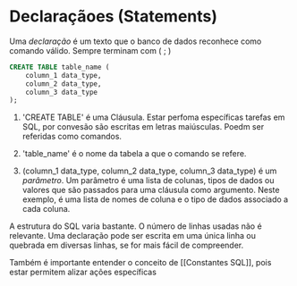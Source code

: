 # Declaraçãoes (Statements)

Uma _declaração_ é um texto que o banco de dados reconhece como comando válido. Sempre terminam com ( ; )

```sql 
CREATE TABLE table_name (  
	column_1 data_type,  
 	column_2 data_type,  
 	column_3 data_type  
);
```

1. 'CREATE TABLE' é uma Cláusula. Estar perfoma específicas tarefas em SQL, por convesão são escritas em letras maiúsculas. Poedm ser referidas como comandos.

2. 'table_name' é o nome da tabela a que o comando se refere.


3. (column_1 data_type, column_2 data_type, column_3 data_type) é um _parâmetro_. Um parâmetro é uma lista de colunas, tipos de dados ou valores que são passados para uma cláusula como argumento. Neste exemplo, é uma lista de nomes de coluna e o tipo de dados associado a cada coluna.

A estrutura do SQL varia bastante. O número de linhas usadas não é relevante. Uma declaração pode ser escrita em uma única linha ou quebrada em diversas linhas, se for mais fácil de compreender.

Também é importante entender o conceito de [[Constantes SQL]], pois estar permitem alizar ações específicas
